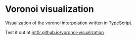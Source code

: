 # Voronoi visualization
Visualization of the voronoi interpolation written in TypeScript.

Test it out at [jnt0r.github.io/voronoi-visualization](https://jnt0r.github.io/voronoi-visualization/)
